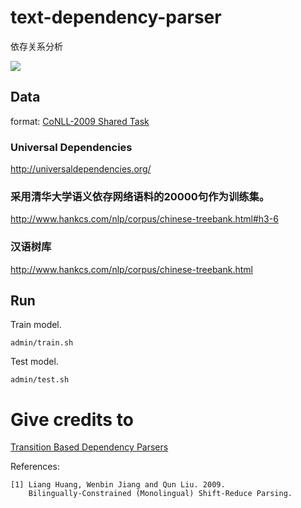 # text-dependency-parser
依存关系分析

![](https://camo.githubusercontent.com/ae91a5698ad80d3fe8e0eb5a4c6ee7170e088a7d/687474703a2f2f37786b6571692e636f6d312e7a302e676c622e636c6f7564646e2e636f6d2f61692f53637265656e25323053686f74253230323031372d30342d30342532306174253230382e32302e3437253230504d2e706e67)

## Data
format: [CoNLL-2009 Shared Task](http://ufal.mff.cuni.cz/conll2009-st/task-description.html)

### Universal Dependencies
http://universaldependencies.org/

### 采用清华大学语义依存网络语料的20000句作为训练集。
http://www.hankcs.com/nlp/corpus/chinese-treebank.html#h3-6

### 汉语树库
http://www.hankcs.com/nlp/corpus/chinese-treebank.html

## Run

Train model.

```
admin/train.sh
```

Test model.

```
admin/test.sh
```

# Give credits to

[Transition Based Dependency Parsers](https://www.cs.bgu.ac.il/~yoavg/software/transitionparser/)

References:
~~~~~~~~~~~
[1] Liang Huang, Wenbin Jiang and Qun Liu. 2009.
    Bilingually-Constrained (Monolingual) Shift-Reduce Parsing.
    